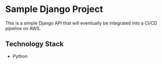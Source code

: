 # Sample Django Project

This is a simple Django API that will eventually be integrated into a CI/CD pipeline on AWS. 

## Technology Stack

- Python
